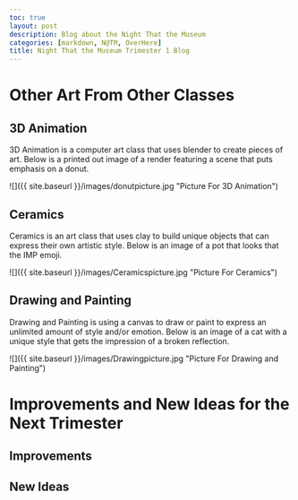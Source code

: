 ```yaml
---
toc: true
layout: post
description: Blog about the Night That the Museum
categories: [markdown, N@TM, OverHere]
title: Night That the Museum Trimester 1 Blog
---
```


# Other Art From Other Classes

## 3D Animation
3D Animation is a computer art class that uses blender to create pieces of art. Below is a printed out image of a render featuring a scene that puts emphasis on a donut.

![]({{ site.baseurl }}/images/donutpicture.jpg "Picture For 3D Animation")

## Ceramics
Ceramics is an art class that uses clay to build unique objects that can express their own artistic style. Below is an image of a pot that looks that the IMP emoji.

![]({{ site.baseurl }}/images/Ceramicspicture.jpg "Picture For Ceramics")

## Drawing and Painting
Drawing and Painting is using a canvas to draw or paint to express an unlimited amount of style and/or emotion. Below is an image of a cat with a unique style that gets the impression of a broken reflection.

![]({{ site.baseurl }}/images/Drawingpicture.jpg "Picture For Drawing and Painting")

# Improvements and New Ideas for the Next Trimester

## Improvements

## New Ideas